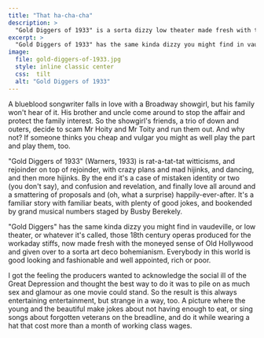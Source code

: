 ```yaml
---
title: "That ha-cha-cha"
description: >
  "Gold Diggers of 1933" is a sorta dizzy low theater made fresh with the moneyed sense of Old Hollywood.
excerpt: >
  "Gold Diggers of 1933" has the same kinda dizzy you might find in vaudeville, or low theater, or whatever it's called, those 18th century operas produced for the workaday stiffs, now made fresh with the moneyed sense of Old Hollywood and given over to a sorta art deco bohemianism.
image: 
  file: gold-diggers-of-1933.jpg
  style: inline classic center
  css:  tilt
  alt: "Gold Diggers of 1933"
---
```


A blueblood songwriter falls in love with a Broadway showgirl, but his family won't hear of it. His brother and uncle come around to stop the affair and protect the family interest. So the showgirl's friends, a trio of down and outers, decide to scam Mr Hoity and Mr Toity and run them out. And why not? If someone thinks you cheap and vulgar you might as well play the part and play them, too.

<!--more-->

"Gold Diggers of 1933" (Warners, 1933) is rat-a-tat-tat witticisms, and rejoinder on top of rejoinder, with crazy plans and mad hijinks, and dancing, and then more hijinks. By the end it's a case of mistaken identity or two (you don't say), and confusion and revelation, and finally love all around and a smattering of proposals and (oh, what a surprise) happily-ever-after. It's a familiar story with familiar beats, with plenty of good jokes, and bookended by grand musical numbers staged by Busby Berekely.

"Gold Diggers" has the same kinda dizzy you might find in vaudeville, or low theater, or whatever it's called, those 18th century operas produced for the workaday stiffs, now made fresh with the moneyed sense of Old Hollywood and given over to a sorta art deco bohemianism. Everybody in this world is good looking and fashionable and well appointed, rich or poor.

I got the feeling the producers wanted to acknowledge the social ill of the Great Depression and thought the best way to do it was to pile on as much sex and glamour as one movie could stand. So the result is this always entertaining entertainment, but strange in a way, too. A picture where the young and the beautiful make jokes about not having enough to eat, or sing songs about forgotten veterans on the breadline, and do it while wearing a hat that cost more than a month of working class wages.
